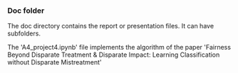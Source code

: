 ### Doc folder

The doc directory contains the report or presentation files. It can have subfolders.  

The 'A4_project4.ipynb' file implements the algorithm of the paper 'Fairness Beyond Disparate Treatment & Disparate Impact: Learning Classification without Disparate Mistreatment'

